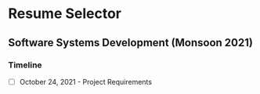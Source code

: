 # Resume Selector

## Software Systems Development (Monsoon 2021)

### Timeline

- [ ] October 24, 2021 - Project Requirements 
